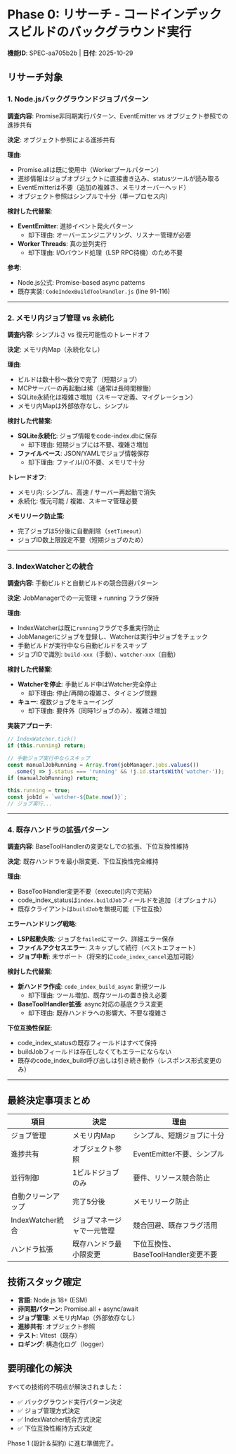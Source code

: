 # Phase 0: リサーチ - コードインデックスビルドのバックグラウンド実行

**機能ID**: SPEC-aa705b2b | **日付**: 2025-10-29

## リサーチ対象

### 1. Node.jsバックグラウンドジョブパターン

**調査内容**: Promise非同期実行パターン、EventEmitter vs オブジェクト参照での進捗共有

**決定**: オブジェクト参照による進捗共有

**理由**:
- Promise.allは既に使用中（Workerプールパターン）
- 進捗情報はジョブオブジェクトに直接書き込み、statusツールが読み取る
- EventEmitterは不要（追加の複雑さ、メモリオーバーヘッド）
- オブジェクト参照はシンプルで十分（単一プロセス内）

**検討した代替案**:
- **EventEmitter**: 進捗イベント発火パターン
  - 却下理由: オーバーエンジニアリング、リスナー管理が必要
- **Worker Threads**: 真の並列実行
  - 却下理由: I/Oバウンド処理（LSP RPC待機）のため不要

**参考**:
- Node.js公式: Promise-based async patterns
- 既存実装: `CodeIndexBuildToolHandler.js` (line 91-116)

---

### 2. メモリ内ジョブ管理 vs 永続化

**調査内容**: シンプルさ vs 復元可能性のトレードオフ

**決定**: メモリ内Map（永続化なし）

**理由**:
- ビルドは数十秒〜数分で完了（短期ジョブ）
- MCPサーバーの再起動は稀（通常は長時間稼働）
- SQLite永続化は複雑さ増加（スキーマ定義、マイグレーション）
- メモリ内Mapは外部依存なし、シンプル

**検討した代替案**:
- **SQLite永続化**: ジョブ情報をcode-index.dbに保存
  - 却下理由: 短期ジョブには不要、複雑さ増加
- **ファイルベース**: JSON/YAMLでジョブ情報保存
  - 却下理由: ファイルI/O不要、メモリで十分

**トレードオフ**:
- メモリ内: シンプル、高速 / サーバー再起動で消失
- 永続化: 復元可能 / 複雑、スキーマ管理必要

**メモリリーク防止策**:
- 完了ジョブは5分後に自動削除（`setTimeout`）
- ジョブID数上限設定不要（短期ジョブのため）

---

### 3. IndexWatcherとの統合

**調査内容**: 手動ビルドと自動ビルドの競合回避パターン

**決定**: JobManagerでの一元管理 + running フラグ保持

**理由**:
- IndexWatcherは既に`running`フラグで多重実行防止
- JobManagerにジョブを登録し、Watcherは実行中ジョブをチェック
- 手動ビルドが実行中なら自動ビルドをスキップ
- ジョブIDで識別: `build-xxx`（手動）、`watcher-xxx`（自動）

**検討した代替案**:
- **Watcherを停止**: 手動ビルド中はWatcher完全停止
  - 却下理由: 停止/再開の複雑さ、タイミング問題
- **キュー**: 複数ジョブをキューイング
  - 却下理由: 要件外（同時1ジョブのみ）、複雑さ増加

**実装アプローチ**:
```javascript
// IndexWatcher.tick()
if (this.running) return;

// 手動ジョブ実行中ならスキップ
const manualJobRunning = Array.from(jobManager.jobs.values())
  .some(j => j.status === 'running' && !j.id.startsWith('watcher-'));
if (manualJobRunning) return;

this.running = true;
const jobId = `watcher-${Date.now()}`;
// ジョブ実行...
```

---

### 4. 既存ハンドラの拡張パターン

**調査内容**: BaseToolHandlerの変更なしでの拡張、下位互換性維持

**決定**: 既存ハンドラを最小限変更、下位互換性完全維持

**理由**:
- BaseToolHandler変更不要（execute()内で完結）
- code_index_statusは`index.buildJob`フィールドを追加（オプショナル）
- 既存クライアントは`buildJob`を無視可能（下位互換）

**エラーハンドリング戦略**:
- **LSP起動失敗**: ジョブを`failed`にマーク、詳細エラー保存
- **ファイルアクセスエラー**: スキップして続行（ベストエフォート）
- **ジョブ中断**: 未サポート（将来的に`code_index_cancel`追加可能）

**検討した代替案**:
- **新ハンドラ作成**: `code_index_build_async` 新規ツール
  - 却下理由: ツール増加、既存ツールの置き換え必要
- **BaseToolHandler拡張**: async対応の基底クラス変更
  - 却下理由: 既存ハンドラへの影響大、不要な複雑さ

**下位互換性保証**:
- code_index_statusの既存フィールドはすべて保持
- buildJobフィールドは存在しなくてもエラーにならない
- 既存のcode_index_build呼び出しは引き続き動作（レスポンス形式変更のみ）

---

## 最終決定事項まとめ

| 項目 | 決定 | 理由 |
|------|------|------|
| ジョブ管理 | メモリ内Map | シンプル、短期ジョブに十分 |
| 進捗共有 | オブジェクト参照 | EventEmitter不要、シンプル |
| 並行制御 | 1ビルドジョブのみ | 要件、リソース競合防止 |
| 自動クリーンアップ | 完了5分後 | メモリリーク防止 |
| IndexWatcher統合 | ジョブマネージャで一元管理 | 競合回避、既存フラグ活用 |
| ハンドラ拡張 | 既存ハンドラ最小限変更 | 下位互換性、BaseToolHandler変更不要 |

## 技術スタック確定

- **言語**: Node.js 18+ (ESM)
- **非同期パターン**: Promise.all + async/await
- **ジョブ管理**: メモリ内Map（外部依存なし）
- **進捗共有**: オブジェクト参照
- **テスト**: Vitest（既存）
- **ロギング**: 構造化ログ（logger）

## 要明確化の解決

すべての技術的不明点が解決されました：
- ✅ バックグラウンド実行パターン決定
- ✅ ジョブ管理方式決定
- ✅ IndexWatcher統合方式決定
- ✅ 下位互換性維持方式決定

Phase 1 (設計＆契約) に進む準備完了。

